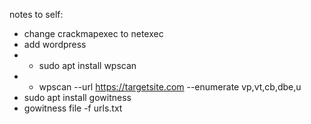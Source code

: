 notes to self:
- change crackmapexec to netexec
- add wordpress
-   - sudo apt install wpscan
-   - wpscan --url https://targetsite.com --enumerate vp,vt,cb,dbe,u
- sudo apt install gowitness
- gowitness file -f urls.txt
